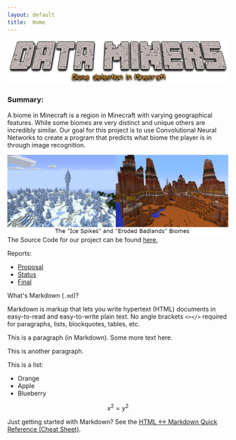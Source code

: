 ```yaml
---
layout: default
title:  Home
---
```

<p align="center">
  <img width="542" height="102" src="https://raw.githubusercontent.com/gordonyin1337/Data_Miners/master/docs/images/dataminers.png">
</p>

### Summary:
A biome in Minecraft is a region in Minecraft with varying geographical features. While some biomes are very distinct and unique others are incredibly similar. Our goal for this project is to use Convolutional Neural Networks to create a program that predicts what biome the player is in through image recognition.

![](images/biomes.png "examples of biomes")
The Source Code for our project can be found [here.](https://github.com/gordonyin1337/Data_Miners)

Reports:

- [Proposal](proposal.html)
- [Status](status.html)
- [Final](final.html)

What's Markdown (`.md`)?

Markdown is markup that lets you write hypertext (HTML) documents
in easy-to-read and easy-to-write plain text.
No angle brackets `<></>` required for
paragraphs, lists, blockquotes, tables, etc.


This is a paragraph (in Markdown). Some more
text here.

This is another paragraph.

This is a list:

- Orange
- Apple
- Blueberry

$$x^2 = y^2$$


Just getting started with Markdown?
See the [HTML <-> Markdown Quick Reference (Cheat Sheet)][quickref].


[quickref]: https://github.com/mundimark/quickrefs/blob/master/HTML.md
